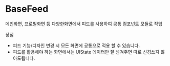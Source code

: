 # BaseFeed
메인화면, 프로필화면 등 다양한화면에서 피드를 사용하여 공통 컴포넌트 모듈로 작업

장점
- 피드 기능/디자인 변경 시 모든 화면에 공통으로 적용 할 수 있습니다.
- 피드를 활용해야 하는 화면에서는 UIState 데이터만 잘 넘겨주면 따로 신경쓰지 않아도됩니다.

